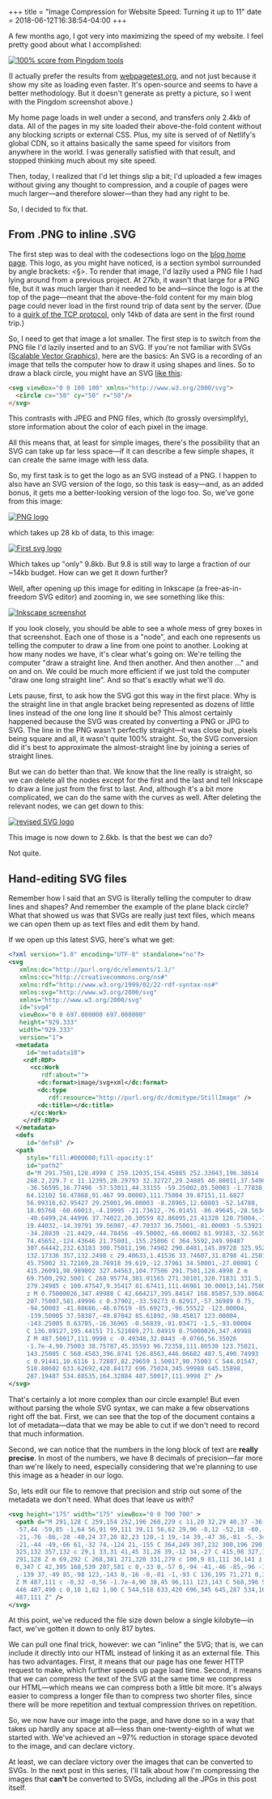 +++
title = "Image Compression for Website Speed: Turning it up to 11"
date = 2018-06-12T16:38:54-04:00
+++

A few months ago, I got very into maximizing the speed of my website.  I feel 
pretty good about what I accomplished: 

[![100% score from Pingdom tools](/blog/image-compression-for-website-speed/pingdom-min.jpg)](/blog/image-compression-for-website-speed/pingdom.png)

(I actually prefer the results from [webpagetest.org](https://www.webpagetest.org/result/180612_B9_3853bf53a2703c0582863edfd1f34791/), and not just because it show my site as loading even faster.  It's open-source and seems to have a better methodology.  But it doesn't generate as pretty a picture, so I went with the Pingdom screenshot above.) 

My home page loads in well under a second, and transfers only 2.4kb of data.  All of the pages in my site loaded their above-the-fold content without any blocking scripts or external CSS.  Plus, my site is served of of Netlify's global CDN, so it attains basically the same speed for visitors from anywhere in the world.  I was generally satisfied with that result, and stopped thinking much about my site speed.

Then, today, I realized that I'd let things slip a bit; I'd uploaded a few 
images without giving any thought to compression, and a couple of pages were 
much larger—and therefore slower—than they had any right to be. 

So, I decided to fix that.

<!-- more -->

## From .PNG to inline .SVG
The first step was to deal with the codesections logo on the [blog home page](/blog).  This logo, as you might have noticed, is a section symbol surrounded by angle brackets: <§>.  To render that image, I'd lazily used a PNG file I had lying around from a previous project.  At 27kb, it wasn't that large for a PNG file, but it was much larger than it needed to be and—since the logo is at the top of the page—meant that the above-the-fold content for my main blog page could never load in the first round trip of data sent by the server. (Due to a [quirk of the TCP protocol](https://tylercipriani.com/blog/2016/09/25/the-14kb-in-the-tcp-initial-window/), only 14kb of data are sent in the first round trip.)

So, I need to get that image a lot smaller.  The first step is to switch from the PNG file I'd lazily inserted and to an SVG. If you're not familiar with SVGs ([Scalable Vector Graphics](https://en.wikipedia.org/wiki/Scalable_Vector_Graphics)), here are the basics: An SVG is a recording of an image that tells the computer how to draw it using shapes and lines.  So to draw a black circle, you might have an SVG [like this](https://developer.mozilla.org/en-US/docs/Web/SVG/Element/circle):

```html
<svg viewBox="0 0 100 100" xmlns="http://www.w3.org/2000/svg">
  <circle cx="50" cy="50" r="50"/>
</svg>
```

This contrasts with JPEG and PNG files, which (to grossly oversimplify), store information about the color of each pixel in the image.

All this means that, at least for simple images, there's the possibility that an SVG can take up far less space—if it can describe a few simple shapes, it can create the same image with less data.

So, my first task is to get the logo as an SVG instead of a PNG.  I happen to also have an SVG version of the logo, so this task is easy—and, as an added bonus, it gets me a better-looking version of the logo too. So, we've gone from this image:

[![PNG logo](android-chrome-384x384.png)](android-chrome-384x384.png) 

which takes up 28 kb of data, to this image:

[![First svg logo](original-logo.svg)](original-logo.svg)

Which takes up "only" 9.8kb.  But 9.8 is still way to large a fraction of our ~14kb budget.  How can we get it down further?

Well, after opening up this image for editing in Inkscape (a free-as-in-freedom SVG editor) and zooming in, we see something like this:

[![Inkscape screenshot](inkscape-screenshot-min.jpg)](inkscape-screenshot.jpg)

If you look closely, you should be able to see a whole mess of grey boxes in that screenshot.  Each one of those is a "node", and each one represents us telling the computer to draw a line from one point to another.  Looking at how many nodes we have, it's clear what's going on: We're telling the computer "draw a straight line.  And then another. And then another …" and on and on.  We could be much more efficient if we just told the computer "draw one long straight line".  And so that's exactly what we'll do.

Lets pause, first, to ask how the SVG got this way in the first place.  Why is the straight line in that angle bracket being represented as dozens of little lines instead of the one long line it should be?  This almost certainly happened because the SVG was created by converting a PNG or JPG to SVG.  The line in the PNG wasn't perfectly straight—it was close but, pixels being square and all, it wasn't quite 100% straight.  So, the SVG conversion did it's best to approximate the almost-straight line by joining a series of straight lines.  

But we can do better than that.  We know that the line really is straight, so we can delete all the nodes except for the first and the last and tell Inkscape to draw a line just from the first to last.  And, although it's a bit more complicated, we can do the same with the curves as well.  After deleting the relevant nodes, we can get down to this:

[![revised SVG logo](codesections_v3.svg)](codesections_v3.svg)

This image is now down to 2.6kb.  Is that the best we can do?  

Not quite. 

## Hand-editing SVG files
Remember how I said that an SVG is literally telling the computer to draw lines and shapes?  And remember the example of the plane black circle?  What that showed us was that SVGs are really just text files, which means we can open them up as text files and edit them by hand.  

If we open up this latest SVG, here's what we get:

```svg
<?xml version="1.0" encoding="UTF-8" standalone="no"?>
<svg
   xmlns:dc="http://purl.org/dc/elements/1.1/"
   xmlns:cc="http://creativecommons.org/ns#"
   xmlns:rdf="http://www.w3.org/1999/02/22-rdf-syntax-ns#"
   xmlns:svg="http://www.w3.org/2000/svg"
   xmlns="http://www.w3.org/2000/svg"
   id="svg4"
   viewBox="0 0 697.000000 697.000000"
   height="929.333"
   width="929.333"
   version="1">
  <metadata
     id="metadata10">
    <rdf:RDF>
      <cc:Work
         rdf:about="">
        <dc:format>image/svg+xml</dc:format>
        <dc:type
           rdf:resource="http://purl.org/dc/dcmitype/StillImage" />
        <dc:title></dc:title>
      </cc:Work>
    </rdf:RDF>
  </metadata>
  <defs
     id="defs8" />
  <path
     style="fill:#000000;fill-opacity:1"
     id="path2"
     d="M 291.7501,128.4998 C 259.12035,154.45085 252.33043,196.38614
     268.2,229.7 c 11.12395,20.29793 32.32727,29.24885 40.80011,37.54985
     -36.56595,16.77496 -57.53011,44.33155 -59.25002,85.50003 -1.77838,
     64.12102 56.47868,91.467 99.00003,111.75004 39.87151,11.6827 
     56.99316,62.95427 29.25001,96.00003 -8.28965,12.60803 -52.14788,
     18.05768 -60.60013,-4.19995 -21.73612,-76.01451 -86.49645,-28.5634
     -40.6499,24.44996 37.74022,20.30559 82.86095,23.41328 120.75004,-1.5
     19.44032,-14.39791 39.56987,-47.70337 36.75001,-81.00003 -5.53921,
     -34.28839 -21.4429,-44.78456 -49.50002,-66.00002 61.99383,-32.5635
     74.45652,-124.43646 21.75001,-155.25006 C 364.5592,249.90487
     307.64442,232.63183 300.75011,196.74982 290.8481,145.89728 325.9521,
     132.17336 357,132.2498 c 29.40633,1.41536 33.74607,31.8798 41.25014,
     45.75002 31.72169,28.76918 39.619,-12.37961 34.50001,-27.00001 C 
     415.26091,98.989802 327.84563,104.77506 291.7501,128.4998 Z m 
     69.7500,292.5001 C 268.95774,381.01565 271.30101,320.71831 331.5,
     279.24985 c 100.47547,9.35417 81.67411,111.46981 30.00013,141.75005
     z M 0.75000026,347.49988 C 42.664217,395.84147 168.85857,539.80643 
     207.75007,581.49996 c 0.37902,-33.59273 0.82917,-57.36989 0.75,
     -94.50003 -41.88686,-46.67619 -85.69273,-96.55522 -123.00004,
     -139.50005 37.58387,-49.87042 85.61892,-98.45817 123.00004,
     -143.25005 0.63705,-16.36965 -0.56839,-81.03471 -1.5,-93.00004
     C 136.89127,195.44151 71.521089,271.04919 0.75000026,347.49988
     Z M 487.50017,111.9998 c -0.49348,32.0443 -0.0766,56.35026 
     -1.7e-4,90.75003 38.75787,45.35593 96.72358,111.80538 123.75021,
     143.25005 C 568.4583,396.8741 526.8563,446.06682 487.5,490.74993
     c 0.91441,10.6116 1.72887,82.29659 1.50017,90.75003 C 544.01547,
     518.88602 633.62692,420.84172 696.75024,345.99988 645.15898,
     287.19487 534.88535,164.32884 487.50017,111.9998 Z" />
</svg>
```

That's certainly a lot more complex than our circle example!  But even without parsing the whole SVG syntax, we can make a few observations right off the bat.  First, we can see that the top of the document contains a lot of metadata—data that we may be able to cut if we don't need to record that much information.  

Second, we can notice that the numbers in the long block of text are **really precise**.  In most of the numbers, we have 8 decimals of precision—far more than we're likely to need, especially considering that we're planning to use this image as a header in our logo.

So, lets edit our file to remove that precision and strip out some of the metadata we don't need.  What does that leave us with?

```svg
<svg height="175" width="175" viewBox="0 0 700 700" >
  <path d="M 291,128 C 259,154 252,196 268,229 c 11,20 32,29 40,37 -36,16
  -57,44 -59,85 -1,64 56,91 99,111 39,11 56,62 29,96 -8,12 -52,18 -60,-4 
  -21,-76 -86,-28 -40,24 37,20 82,23 120,-1 19,-14 39,-47 36,-81 -5,-34 
  -21,-44 -49,-66 61,-32 74,-124 21,-155 C 364,249 307,232 300,196 290,145
  325,132 357,132 c 29,1 33,31 41,45 31,28 39,-12 34,-27 C 415,98 327,104
  291,128 Z m 69,292 C 268,381 271,320 331,279 c 100,9 81,111 30,141 z M 
  0,347 C 42,395 168,539 207,581 c 0,-33 0,-57 0,-94 -41,-46 -85,-96 -123
  ,-139 37,-49 85,-98 123,-143 0,-16 -0,-81 -1,-93 C 136,195 71,271 0,347
  Z M 487,111 c -0,32 -0,56 -1.7e-4,90 38,45 96,111 123,143 C 568,396 526,
  446 487,490 c 0,10 1,82 1,90 C 544,518 633,420 696,345 645,287 534,164
  487,111 Z" />
</svg>
```

At this point, we've reduced the file size down below a single kilobyte—in fact, we've gotten it down to only 817 bytes.

We can pull one final trick, however: we can "inline" the SVG; that is, we can include it directly into our HTML instead of linking it as an external file.  This has two advantages.  First, it means that our page has one fewer HTTP request to make, which further speeds up page load time.  Second, it means that we can compress the text of the SVG at the same time we compress our HTML—which means we can compress both a little bit more.  It's always easier to compress a longer file than to compress two shorter files, since there will be more repetition and textual compression thrives on repetition.

So, we now have our image into the page, and have done so in a way that takes up hardly any space at all—less than one-twenty-eighth of what we started with.  We've achieved an ~97% reduction in storage space devoted to the image, and can declare victory.

At least, we can declare victory over the images that can be converted to SVGs. In the next post in this series, I'll talk about how I'm compressing the images that **can't** be converted to SVGs, including all the JPGs in this post itself.

